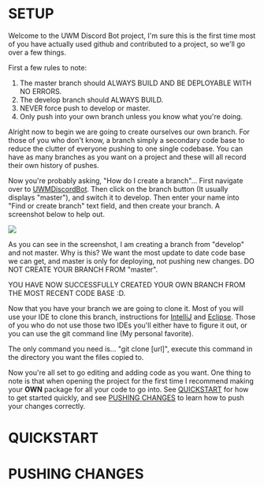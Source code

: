 # SETUP
Welcome to the UWM Discord Bot project,  I'm sure this is the first time most of you have actually used github and contributed to a project, so we'll go over a few things.

First a few rules to note:
1. The master branch should ALWAYS BUILD AND BE DEPLOYABLE WITH NO ERRORS.
2. The develop branch should ALWAYS BUILD.
3. NEVER force push to develop or master.
4. Only push into your own branch unless you know what you're doing.

Alright now to begin we are going to create ourselves our own branch.  For those of you who don't know, a branch simply a secondary code base to reduce the clutter of everyone pushing to one single codebase. You can have as many branches as you want on a project and these will all record their own history of pushes.

Now you're probably asking, "How do I create a branch"...  First navigate over to <a href="https://github.com/UWM-Student-Discord-Bot/UWMDiscordBot">UWMDiscordBot</a>.  Then click on
the branch button (It usually displays "master"), and switch it to develop. Then enter your name into "Find or create branch" text field, and then create your branch.  A screenshot below
to help out.

<img src="https://i.ibb.co/cwGkrx1/Capture1.png">

As you can see in the screenshot, I am creating a branch from "develop" and not master.  Why is this?  We want the most update to date code base we can get, and master is only for
deploying, not pushing new changes.  DO NOT CREATE YOUR BRANCH FROM "master".

YOU HAVE NOW SUCCESSFULLY CREATED YOUR OWN BRANCH FROM THE MOST RECENT CODE BASE :D.

Now that you have your branch we are going to clone it.  Most of you will use your IDE to clone this branch, instructions for <a href="">IntelliJ</a> and <a href="">Eclipse</a>.  Those of you who do not use those two IDEs you'll either have to figure it out, or you can use the git command line (My personal favorite).

The only command you need is... "git clone [url]", execute this command in the directory you want the files copied to.

Now you're all set to go editing and adding  code as you want.  One thing to note is that when opening the project for the first time I recommend making your <b>OWN</b> package for all your code to go into.  See [QUICKSTART](-QUICKSTART) for how to get started quickly, and see [PUSHING CHANGES](-PUSHING-CHANGES) to learn how to push your changes correctly.


# QUICKSTART

# PUSHING CHANGES
